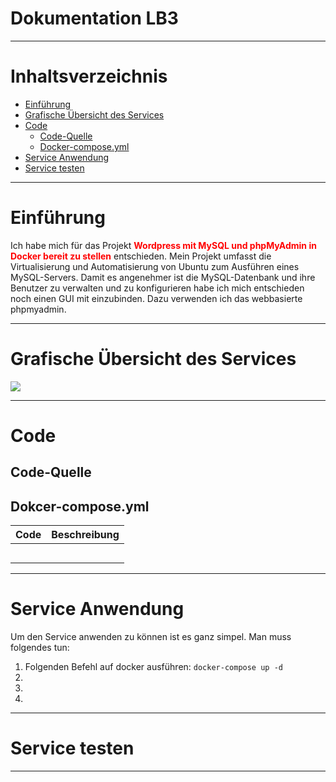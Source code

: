 # **Dokumentation LB3**

---

# Inhaltsverzeichnis

- [Einführung](#einführung)
- [Grafische Übersicht des Services](#grafische)
- [Code](#code)
	- [Code-Quelle](#code-quelle)
	- [Docker-compose.yml](#compose)
- [Service Anwendung](#anwendung)
- [Service testen](#testen)

---

# Einführung
Ich habe mich für das Projekt <span style="color:red">**Wordpress mit MySQL und phpMyAdmin in Docker bereit zu stellen**</span> entschieden.
Mein Projekt umfasst die Virtualisierung und Automatisierung von Ubuntu zum Ausführen eines MySQL-Servers.
Damit es angenehmer ist die MySQL-Datenbank und ihre Benutzer zu verwalten und zu konfigurieren
habe ich mich entschieden noch einen GUI mit einzubinden. Dazu verwenden ich das webbasierte 
phpmyadmin.

---
<a name="grafische"></a>
# Grafische Übersicht des Services

![](Bilder/.jpg)

---

# Code

## Code-Quelle


<a name="compose"></a>
## Dokcer-compose.yml






| Code| Beschreibung|
| --------------| -----------------|
|  |   |
|  |   |
|  |   |
|  |   |
|  |   |



---
<a name="anwendung"></a>
# Service Anwendung

Um den Service anwenden zu können ist es ganz simpel. Man muss folgendes tun:

1. Folgenden Befehl auf docker ausführen: `docker-compose up -d`
2. 
3. 
4. 

---
<a name="testen"></a>
# Service testen



---